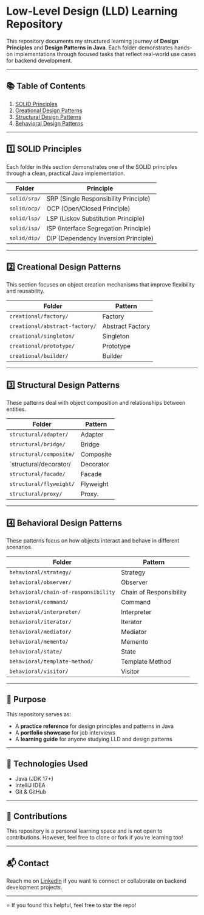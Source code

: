 # Low-Level Design (LLD) Learning Repository

This repository documents my structured learning journey of **Design Principles** and **Design Patterns in Java**. Each folder demonstrates hands-on implementations through focused tasks that reflect real-world use cases for backend development.

---

## 📚 Table of Contents

1. [SOLID Principles](src/main/java/SOLID_Principles)
2. [Creational Design Patterns](src/main/java/DesignPatterns/CreationalPatterns)
3. [Structural Design Patterns](src/main/java/DesignPatterns/StructuralPatterns)
4. [Behavioral Design Patterns](src/main/java/DesignPatterns/BehavioralPatterns)

---

## 1️⃣ SOLID Principles

Each folder in this section demonstrates one of the SOLID principles through a clean, practical Java implementation.

| Folder | Principle |
|--------|-----------|
| `solid/srp/` | SRP (Single Responsibility Principle)
| `solid/ocp/` | OCP (Open/Closed Principle)
| `solid/lsp/` | LSP (Liskov Substitution Principle)
| `solid/isp/` | ISP (Interface Segregation Principle)
| `solid/dip/` | DIP (Dependency Inversion Principle)

---

## 2️⃣ Creational Design Patterns

This section focuses on object creation mechanisms that improve flexibility and reusability.

| Folder | Pattern |
|--------|---------|
| `creational/factory/` | Factory
| `creational/abstract-factory/` | Abstract Factory
| `creational/singleton/` | Singleton
| `creational/prototype/` | Prototype
| `creational/builder/` | Builder

---

## 3️⃣ Structural Design Patterns

These patterns deal with object composition and relationships between entities.

| Folder | Pattern | 
|--------|---------|
| `structural/adapter/` | Adapter
| `structural/bridge/` | Bridge
| `structural/composite/`| Composite
| `structural/decorator/ | Decorator
| `structural/facade/` | Facade
| `structural/flyweight/` | Flyweight
| `structural/proxy/` | Proxy.

---

## 4️⃣ Behavioral Design Patterns

These patterns focus on how objects interact and behave in different scenarios.

| Folder | Pattern |
|--------|---------|
| `behavioral/strategy/` | Strategy  
| `behavioral/observer/` | Observer 
| `behavioral/chain-of-responsibility` | Chain of Responsibility
| `behavioral/command/` | Command 
| `behavioral/interpreter/` | Interpreter 
| `behavioral/iterator/` | Iterator 
| `behavioral/mediator/` | Mediator 
| `behavioral/memento/` | Memento 
| `behavioral/state/` | State 
| `behavioral/template-method/` | Template Method 
| `behavioral/visitor/` | Visitor 

---

## 📌 Purpose

This repository serves as:

- A **practice reference** for design principles and patterns in Java
- A **portfolio showcase** for job interviews
- A **learning guide** for anyone studying LLD and design patterns

---

## 🧠 Technologies Used

- Java (JDK 17+)
- IntelliJ IDEA
- Git & GitHub

---

## 🙌 Contributions

This repository is a personal learning space and is not open to contributions. However, feel free to clone or fork if you're learning too!

---

## 📬 Contact

Reach me on [LinkedIn](https://www.linkedin.com/in/chandra-sekhar-vipparla/) if you want to connect or collaborate on backend development projects.

---

⭐️ If you found this helpful, feel free to star the repo!

